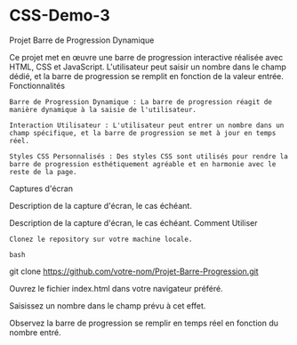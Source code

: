 # CSS-Demo-3
Projet Barre de Progression Dynamique

Ce projet met en œuvre une barre de progression interactive réalisée avec HTML, CSS et JavaScript. L'utilisateur peut saisir un nombre dans le champ dédié, et la barre de progression se remplit en fonction de la valeur entrée.
Fonctionnalités

    Barre de Progression Dynamique : La barre de progression réagit de manière dynamique à la saisie de l'utilisateur.

    Interaction Utilisateur : L'utilisateur peut entrer un nombre dans un champ spécifique, et la barre de progression se met à jour en temps réel.

    Styles CSS Personnalisés : Des styles CSS sont utilisés pour rendre la barre de progression esthétiquement agréable et en harmonie avec le reste de la page.

Captures d'écran

Description de la capture d'écran, le cas échéant.

Description de la capture d'écran, le cas échéant.
Comment Utiliser

    Clonez le repository sur votre machine locale.

    bash

git clone https://github.com/votre-nom/Projet-Barre-Progression.git

Ouvrez le fichier index.html dans votre navigateur préféré.

Saisissez un nombre dans le champ prévu à cet effet.

Observez la barre de progression se remplir en temps réel en fonction du nombre entré.
